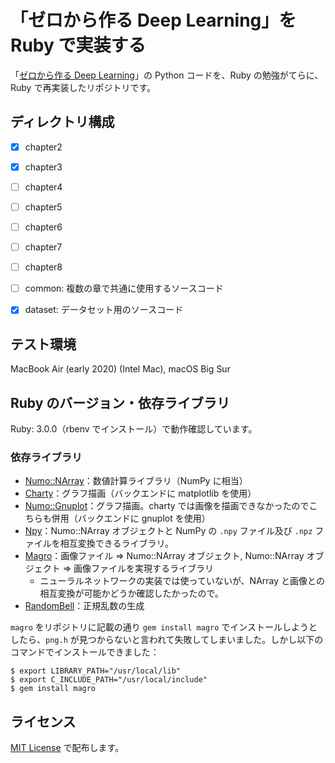 # 「ゼロから作る Deep Learning」を Ruby で実装する

「[ゼロから作る Deep Learning](https://github.com/oreilly-japan/deep-learning-from-scratch)」の Python コードを、Ruby の勉強がてらに、Ruby で再実装したリポジトリです。



## ディレクトリ構成

- [x] chapter2
- [x] chapter3
- [ ] chapter4
- [ ] chapter5
- [ ] chapter6
- [ ] chapter7
- [ ] chapter8
- [ ] common: 複数の章で共通に使用するソースコード
- [x] dataset: データセット用のソースコード



## テスト環境

MacBook Air (early 2020) (Intel Mac), macOS Big Sur



## Ruby のバージョン・依存ライブラリ

Ruby: 3.0.0（rbenv でインストール）で動作確認しています。

### 依存ライブラリ

- [Numo::NArray](https://github.com/ruby-numo/numo-narray)：数値計算ライブラリ（NumPy に相当）
- [Charty](https://github.com/red-data-tools/charty)：グラフ描画（バックエンドに matplotlib を使用）
- [Numo::Gnuplot](https://github.com/ruby-numo/numo-gnuplot)：グラフ描画。charty では画像を描画できなかったのでこちらも併用（バックエンドに gnuplot を使用）
- [Npy](https://github.com/ankane/npy)：Numo::NArray オブジェクトと NumPy の `.npy` ファイル及び `.npz` ファイルを相互変換できるライブラリ。
- [Magro](https://github.com/yoshoku/magro)：画像ファイル => Numo::NArray オブジェクト, Numo::NArray オブジェクト => 画像ファイルを実現するライブラリ
  - ニューラルネットワークの実装では使っていないが、NArray と画像との相互変換が可能かどうか確認したかったので。
- [RandomBell](https://github.com/s-osa/random_bell)：正規乱数の生成



`magro` をリポジトリに記載の通り `gem install magro` でインストールしようとしたら、`png.h` が見つからないと言われて失敗してしまいました。しかし以下のコマンドでインストールできました：

```
$ export LIBRARY_PATH="/usr/local/lib"
$ export C_INCLUDE_PATH="/usr/local/include"
$ gem install magro
```



## ライセンス

[MIT License](./LICENSE.txt) で配布します。

